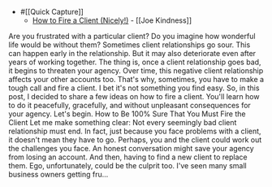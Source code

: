 - #[[Quick Capture]]
    - [How to Fire a Client (Nicely!)](https://agencyanalytics.com/blog/how-to-fire-client) - [[Joe Kindness]] 

Are you frustrated with a particular client?
Do you imagine how wonderful life would be without them?
Sometimes client relationships go sour. This can happen early in the relationship. But it may also deteriorate even after years of working together.
The thing is, once a client relationship goes bad, it begins to threaten your agency.
Over time, this negative client relationship affects your other accounts too.
That's why, sometimes, you have to make a tough call and fire a client.
I bet it's not something you find easy. So, in this post, I decided to share a few ideas on how to fire a client. You'll learn how to do it peacefully, gracefully, and without unpleasant consequences for your agency.
Let's begin.
How to Be 100% Sure That You Must Fire the Client
Let me make something clear:
Not every seemingly bad client relationship must end.
In fact, just because you face problems with a client, it doesn't mean they have to go.
Perhaps, you and the client could work out the challenges you face. An honest conversation might save your agency from losing an account. And then, having to find a new client to replace them.
Ego, unfortunately, could be the culprit too. I've seen many small business owners getting fru...


